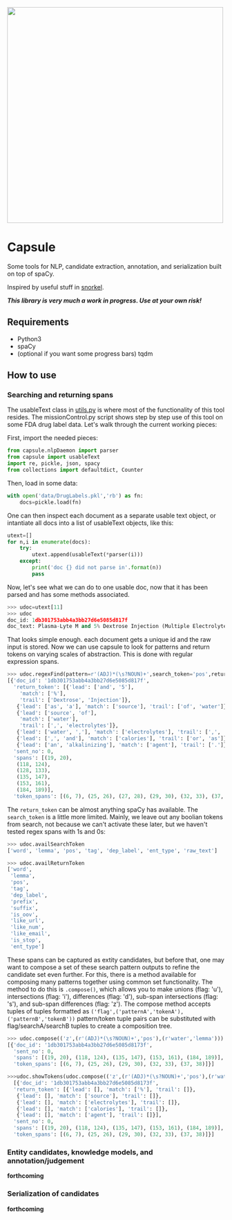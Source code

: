 <img src="https://www.hq.nasa.gov/office/pao/History/diagrams/gemini4.gif" width="500"/>

# Capsule
Some tools for NLP, candidate extraction, annotation, and serialization built on top of spaCy.

Inspired by useful stuff in [snorkel](https://github.com/HazyResearch/snorkel).

***This library is very much a work in progress. Use at your own risk!***

## Requirements

- Python3
- spaCy
- (optional if you want some progress bars) tqdm

## How to use

### Searching and returning spans
The usableText class in [utils.py](https://github.com/DrPinkACN/Capsule/blob/master/capsule/utils.py) is where most of the functionality of this tool resides. The missionControl.py script shows step by step use of this tool on some FDA drug label data. Let's walk through the current working pieces:

First, import the needed pieces:

```python
from capsule.nlpDaemon import parser
from capsule import usableText
import re, pickle, json, spacy
from collections import defaultdict, Counter
```

Then, load in some data:

```python
with open('data/DrugLabels.pkl','rb') as fn:
    docs=pickle.load(fn)
````

One can then inspect each document as a separate usable text object, or intantiate all docs into a list of usableText objects, like this:

```python
utext=[]
for n,i in enumerate(docs):
    try:
        utext.append(usableText(*parser(i)))
    except:
        print('doc {} did not parse in'.format(n))
        pass
```

Now, let's see what we can do to one usable doc, now that it has been parsed and has some methods associated.

```python
>>> udoc=utext[11]
>>> udoc
doc_id: 1db301753abb4a3bb27d6e5085d817f
doc_text: Plasma-Lyte M and 5% Dextrose Injection (Multiple Electrolytes and Dextrose Injection, Type 2, USP) is indicated as a source of water, electrolytes, and calories or as an alkalinizing agent.
```
That looks simple enough. each document gets a unique id and the raw input is stored. Now we can use capsule to look for patterns and return tokens on varying scales of abstraction. This is done with regular expression spans.

```python
>>> udoc.regexFind(pattern=r'(ADJ)*(\s?NOUN)+',search_token='pos',return_token='word',leadToken=2,trailToken=2)
[{'doc_id': '1db301753abb4a3bb27d6e5085d817f',
  'return_token': [{'lead': ['and', '5'],
    'match': ['%'],
    'trail': ['Dextrose', 'Injection']},
   {'lead': ['as', 'a'], 'match': ['source'], 'trail': ['of', 'water']},
   {'lead': ['source', 'of'],
    'match': ['water'],
    'trail': [',', 'electrolytes']},
   {'lead': ['water', ','], 'match': ['electrolytes'], 'trail': [',', 'and']},
   {'lead': [',', 'and'], 'match': ['calories'], 'trail': ['or', 'as']},
   {'lead': ['an', 'alkalinizing'], 'match': ['agent'], 'trail': ['.']}],
  'sent_no': 0,
  'spans': [(19, 20),
   (118, 124),
   (128, 133),
   (135, 147),
   (153, 161),
   (184, 189)],
  'token_spans': [(6, 7), (25, 26), (27, 28), (29, 30), (32, 33), (37, 38)]}]
```

The `return_token` can be almost anything spaCy has available. The `search_token` is a little more limited. Mainly, we leave out any boolian tokens from search, not because we can't activate these later, but we haven't tested regex spans with 1s and 0s:

```python
>>> udoc.availSearchToken
['word', 'lemma', 'pos', 'tag', 'dep_label', 'ent_type', 'raw_text']

>>> udoc.availReturnToken
['word',
 'lemma',
 'pos',
 'tag',
 'dep_label',
 'prefix',
 'suffix',
 'is_oov',
 'like_url',
 'like_num',
 'like_email',
 'is_stop',
 'ent_type']
```

These spans can be captured as extity candidates, but before that, one may want to compose a set of these search pattern outputs to refine the candidate set even further. For this, there is a method available for composing many patterns together using common set functionality. The method to do this is `.compose()`, which allows you to make unions (flag: 'u'), intersections (flag: 'i'), differences (flag: 'd'), sub-span intersections (flag: 's'), and sub-span differences (flag: 'z'). The compose method accepts tuples of tuples formatted as `('flag',('patternA','tokenA'),('patternB','tokenB'))` pattern/token tuple pairs can be substituted with flag/searchA/searchB tuples to create a composition tree.

```python
>>> udoc.compose(('z',(r'(ADJ)*(\s?NOUN)+','pos'),(r'water','lemma')))
[{'doc_id': '1db301753abb4a3bb27d6e5085d8173f',
  'sent_no': 0,
  'spans': [(19, 20), (118, 124), (135, 147), (153, 161), (184, 189)],
  'token_spans': [(6, 7), (25, 26), (29, 30), (32, 33), (37, 38)]}]

>>>udoc.showTokens(udoc.compose(('z',(r'(ADJ)*(\s?NOUN)+','pos'),(r'water','lemma'))),return_token='word')
  [{'doc_id': '1db301753abb4a3bb27d6e5085d8173f',
  'return_token': [{'lead': [], 'match': ['%'], 'trail': []},
   {'lead': [], 'match': ['source'], 'trail': []},
   {'lead': [], 'match': ['electrolytes'], 'trail': []},
   {'lead': [], 'match': ['calories'], 'trail': []},
   {'lead': [], 'match': ['agent'], 'trail': []}],
  'sent_no': 0,
  'spans': [(19, 20), (118, 124), (135, 147), (153, 161), (184, 189)],
  'token_spans': [(6, 7), (25, 26), (29, 30), (32, 33), (37, 38)]}]
```

### Entity candidates, knowledge models, and annotation/judgement

**forthcoming**

### Serialization of candidates

**forthcoming**
